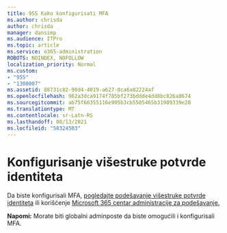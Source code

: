 ```yaml
---
title: 955 Kako konfigurisati MFA
ms.author: chrisda
author: chrisda
manager: dansimp
ms.audience: ITPro
ms.topic: article
ms.service: o365-administration
ROBOTS: NOINDEX, NOFOLLOW
localization_priority: Normal
ms.custom:
- "955"
- "1300007"
ms.assetid: 88731c82-90d4-4019-a627-8ca6a82224af
ms.openlocfilehash: 962a3dca9174f785bf273bddde4dd8bc826a8674
ms.sourcegitcommit: ab75f66355116e995b3cb5505465b31989339e28
ms.translationtype: MT
ms.contentlocale: sr-Latn-RS
ms.lasthandoff: 08/13/2021
ms.locfileid: "58324503"
---
```

# <a name="configure-multifactor-authentication"></a>Konfigurisanje višestruke potvrde identiteta

Da biste konfigurisali MFA, [pogledajte podešavanje višestruke potvrde identiteta](https://docs.microsoft.com/microsoft-365/admin/security-and-compliance/set-up-multi-factor-authentication) ili korišćenje [Microsoft 365 centar administracije za podešavanje.](https://admin.microsoft.com/AdminPortal/Home?ref=/modernonboarding/mfasetupguide)

**Napomi:** Morate biti globalni adminposte da biste omogućili i konfigurisali MFA.
